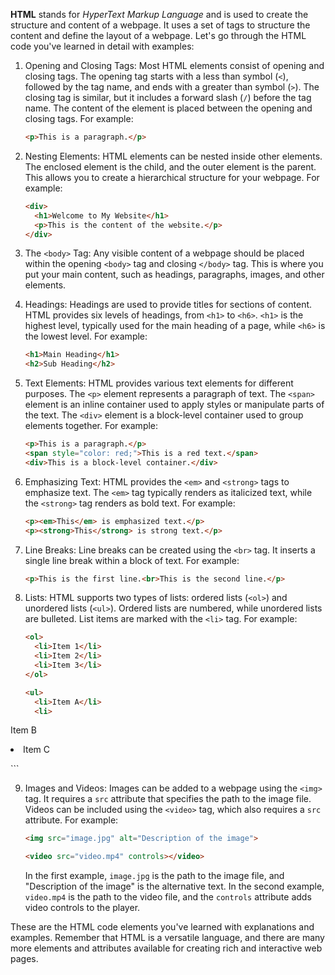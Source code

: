 

**HTML** stands for *HyperText Markup Language* and is used to create the structure and content of a webpage. It uses a set of tags to structure the content and define the layout of a webpage. Let's go through the HTML code you've learned in detail with examples:

1. Opening and Closing Tags:
   Most HTML elements consist of opening and closing tags. The opening tag starts with a less than symbol (`<`), followed by the tag name, and ends with a greater than symbol (`>`). The closing tag is similar, but it includes a forward slash (`/`) before the tag name. The content of the element is placed between the opening and closing tags. For example:

   ```html
   <p>This is a paragraph.</p>
   ```

2. Nesting Elements:
   HTML elements can be nested inside other elements. The enclosed element is the child, and the outer element is the parent. This allows you to create a hierarchical structure for your webpage. For example:

   ```html
   <div>
     <h1>Welcome to My Website</h1>
     <p>This is the content of the website.</p>
   </div>
   ```

3. The `<body>` Tag:
   Any visible content of a webpage should be placed within the opening `<body>` tag and closing `</body>` tag. This is where you put your main content, such as headings, paragraphs, images, and other elements.

4. Headings:
   Headings are used to provide titles for sections of content. HTML provides six levels of headings, from `<h1>` to `<h6>`. `<h1>` is the highest level, typically used for the main heading of a page, while `<h6>` is the lowest level. For example:

   ```html
   <h1>Main Heading</h1>
   <h2>Sub Heading</h2>

   ```

5. Text Elements:
   HTML provides various text elements for different purposes. The `<p>` element represents a paragraph of text. The `<span>` element is an inline container used to apply styles or manipulate parts of the text. The `<div>` element is a block-level container used to group elements together. For example:

   ```html
   <p>This is a paragraph.</p>
   <span style="color: red;">This is a red text.</span>
   <div>This is a block-level container.</div>
   ```

6. Emphasizing Text:
   HTML provides the `<em>` and `<strong>` tags to emphasize text. The `<em>` tag typically renders as italicized text, while the `<strong>` tag renders as bold text. For example:

   ```html
   <p><em>This</em> is emphasized text.</p>
   <p><strong>This</strong> is strong text.</p>
   ```

7. Line Breaks:
   Line breaks can be created using the `<br>` tag. It inserts a single line break within a block of text. For example:

   ```html
   <p>This is the first line.<br>This is the second line.</p>
   ```

8. Lists:
   HTML supports two types of lists: ordered lists (`<ol>`) and unordered lists (`<ul>`). Ordered lists are numbered, while unordered lists are bulleted. List items are marked with the `<li>` tag. For example:

   ```html
   <ol>
     <li>Item 1</li>
     <li>Item 2</li>
     <li>Item 3</li>
   </ol>

   <ul>
     <li>Item A</li>
     <li>

Item B</li>
     <li>Item C</li>
   </ul>
   ```

9. Images and Videos:
   Images can be added to a webpage using the `<img>` tag. It requires a `src` attribute that specifies the path to the image file. Videos can be included using the `<video>` tag, which also requires a `src` attribute. For example:

   ```html
   <img src="image.jpg" alt="Description of the image">

   <video src="video.mp4" controls></video>
   ```

   In the first example, `image.jpg` is the path to the image file, and "Description of the image" is the alternative text. In the second example, `video.mp4` is the path to the video file, and the `controls` attribute adds video controls to the player.

These are the HTML code elements you've learned with explanations and examples. Remember that HTML is a versatile language, and there are many more elements and attributes available for creating rich and interactive web pages.